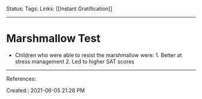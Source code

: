 Status:
Tags:
Links: [[Instant Gratification]]
___
# Marshmallow Test
- Children who were able to resist the marshmallow were:
		1. Better at stress management
		2. Led to higher SAT scores
___
References:

Created:: 2021-06-05 21:28 PM